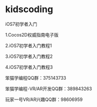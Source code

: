 kidscoding
==========

iOS7初学者入门

1.Cocos2D权威指南电子版

2.iOS7初学者入门教程1

3.iOS7初学者入门教程2

4.iOS7初学者入门教程3

笨猫学编程QQ群：375143733

笨猫学编程-VR/AR开发QQ群：389843263

玩家一号VR/AR兴趣QQ群：98606959
